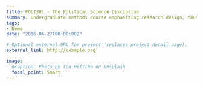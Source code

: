 ```yaml
---
title: POLI301 - The Political Science Discipline
summary: Undergraduate methods course emphasizing research design, causality, and programming.
tags:
- Demo
date: "2016-04-27T00:00:00Z"

# Optional external URL for project (replaces project detail page).
external_link: http://example.org

image:
  #caption: Photo by Toa Heftiba on Unsplash
  focal_point: Smart
---
```

